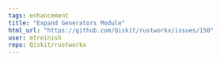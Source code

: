 ```yaml
---
tags: enhancement
title: "Expand Generators Module"
html_url: "https://github.com/Qiskit/rustworkx/issues/150"
user: mtreinish
repo: Qiskit/rustworkx
---
```


<!-- 